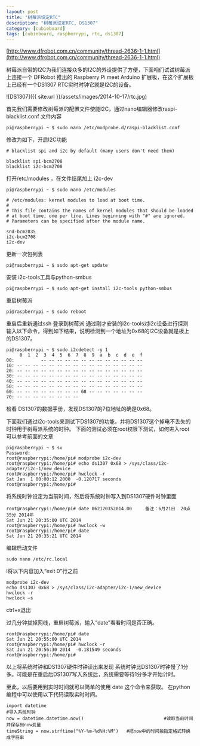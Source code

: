 ```yaml
---
layout: post
title: "树莓派设定RTC"
description: "树莓派设定RTC, DS1307"
category: [cubieboard]
tags: [cubieboard, raspberrypi, rtc, ds1307]
---
```


[http://www.dfrobot.com.cn/community/thread-2636-1-1.html](http://www.dfrobot.com.cn/community/thread-2636-1-1.html)


树莓派自带的I2C为我们连接众多的I2C的外设提供了方便，下面咱们试试树莓派上连接一个 DFRobot 推出的 Raspberry Pi meet Arduino 扩展板，在这个扩展板上已经有一个DS1307 RTC实时时钟它就是I2C的设备。
  

![DS1307]({{ site.url }}/assets/images/2014-10-17/rtc.jpg)


首先我们需要修改树莓派的配置文件使能I2C，通过nano编辑器修改raspi-blacklist.conf 文件内容

	pi@raspberrypi ~ $ sudo nano /etc/modprobe.d/raspi-blacklist.conf

修改为如下，开启I2C功能

	# blacklist spi and i2c by default (many users don't need them)

	blacklist spi-bcm2708
	blacklist i2c-bcm2708


打开/etc/modules ，在文件结尾加上 i2c-dev

	pi@raspberrypi ~ $ sudo nano /etc/modules

	# /etc/modules: kernel modules to load at boot time.
	#
	# This file contains the names of kernel modules that should be loaded
	# at boot time, one per line. Lines beginning with "#" are ignored.
	# Parameters can be specified after the module name.

	snd-bcm2835
	i2c-bcm2708
	i2c-dev

 

更新一次包列表

	pi@raspberrypi ~ $ sudo apt-get update
 

安装 i2c-tools工具与python-smbus

	pi@raspberrypi ~ $ sudo apt-get install i2c-tools python-smbus
 

重启树莓派

	pi@raspberrypi ~ $ sudo reboot
 
重启后重新通过ssh 登录到树莓派 通过刚才安装的i2c-tools对i2c设备进行探测
输入以下命令，得到如下结果，说明检测到一个地址为0x68的I2C设备就是板上的DS1307。

	pi@raspberrypi ~ $ sudo i2cdetect -y 1
	     0  1  2  3  4  5  6  7  8  9  a  b  c  d  e  f
	00:          -- -- -- -- -- -- -- -- -- -- -- -- -- 
	10: -- -- -- -- -- -- -- -- -- -- -- -- -- -- -- -- 
	20: -- -- -- -- -- -- -- -- -- -- -- -- -- -- -- -- 
	30: -- -- -- -- -- -- -- -- -- -- -- -- -- -- -- -- 
	40: -- -- -- -- -- -- -- -- -- -- -- -- -- -- -- -- 
	50: -- -- -- -- -- -- -- -- -- -- -- -- -- -- -- -- 
	60: -- -- -- -- -- -- -- -- 68 -- -- -- -- -- -- -- 
	70: -- -- -- -- -- -- -- --

检看 DS1307的数据手册，发现DS1307的7位地址的确是0x68。

下面我们通过i2c-tools来测试下DS1307的功能，并将DS1307这个掉电不丢失的时钟用于树莓派系统的时钟。
下面的测试必须在root权限下测试，如何进入root可以参考前面的文章

	pi@raspberrypi ~ $ su
	Password: 
	root@raspberrypi:/home/pi# modprobe i2c-dev
	root@raspberrypi:/home/pi# echo ds1307 0x68 > /sys/class/i2c-adapter/i2c-1/new_device
	root@raspberrypi:/home/pi# hwclock -r
	Sat Jan  1 00:00:12 2000  -0.120717 seconds
	root@raspberrypi:/home/pi#


将系统时钟设定为当前时间，然后将系统时钟写入到DS1307硬件时钟里面

	root@raspberrypi:/home/pi# date 062120352014.00     备注：6月21日  20点35分 2014年
	Sat Jun 21 20:35:00 UTC 2014
	root@raspberrypi:/home/pi# hwclock -w
	root@raspberrypi:/home/pi# date
	Sat Jun 21 20:35:21 UTC 2014


编辑启动文件

	sudo nano /etc/rc.local


l将以下内容加入“exit 0”行之前

	modprobe i2c-dev
	echo ds1307 0x68 > /sys/class/i2c-adapter/i2c-1/new_device
	hwclock -r
	hwclock –s

ctrl+x退出

过几分钟拔掉网线，重启树莓派，输入“date”看看时间是否正确。

	root@raspberrypi:/home/pi# date
	Sat Jun 21 20:55:00 UTC 2014
	root@raspberrypi:/home/pi# hwclock -r
	Sat Jun 21 20:56:30 2014  -0.181549 seconds
	root@raspberrypi:/home/pi# 

以上将系统时钟和DS1307硬件时钟读出来发现 系统时钟比DS1307时钟慢了1分多。可能是在重启后DS1307写入系统后，系统需要等待1分多才开始计时。

至此，以后要用到实时时间就可以简单的使用 date 这个命令来获取。
在python编程中可以使用以下代码读取实时时间。

	import datetime                                                        #导入系统时钟
	now = datetime.datetime.now()                              #读取当前时间并保存到now变量
	timeString = now.strftime("%Y-%m-%d%H:%M")   #把now中的时间按指定格式转换成字符串